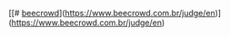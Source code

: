 [[# [beecrowd](https://www.beecrowd.com.br/judge/en)](https://www.beecrowd.com.br/judge/en)](https://www.beecrowd.com.br/judge/en)
